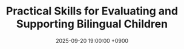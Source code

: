 ---
layout: news_detail
title: "Practical Skills for Evaluating and Supporting Bilingual Children"
date: 2025-09-20 19:00:00 +0900
image: 250920.jpg
detail: "Dr. Yim led a workshop for speech-language pathologists, providing practical insights into bilingual children’s language development, myths and facts, parent counseling, assessment, and intervention techniques."
long_detail: "Dr. Yim led a workshop for speech-language pathologists, providing practical insights into bilingual children’s language development, myths and facts, parent counseling, assessment, and intervention techniques."
---